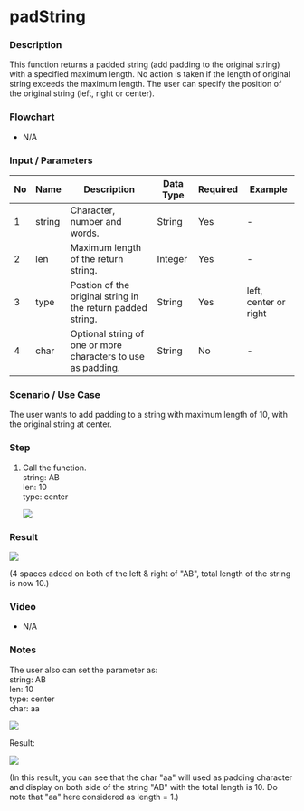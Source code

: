 # padString

### Description

This function returns a padded string (add padding to the original string) with a specified maximum length. No action is taken if the length of original string exceeds the maximum length. The user can specify the position of the original string (left, right or center).

### Flowchart

- N/A 

### Input / Parameters

| No | Name | Description | Data Type | Required | Example | 
| ------ | ------ | ------ |------ | ------ | ------ |
| 1 | string | Character, number and words. | String | Yes| - |
| 2 | len | Maximum length of the return string.  | Integer  | Yes | - |
| 3 | type | Postion of the original string in the return padded string. | String  | Yes | left, center or right |
| 4 | char | Optional string of one or more characters to use as padding. | String | No | - |

### Scenario / Use Case

The user wants to add padding to a string with maximum length of 10, with the original string at center.
</br>

### Step

1. Call the function.<br/>
    string: AB<br />
    len: 10<br />
    type: center<br />
        
   ![](../../../../document/function/String/padString/padString-step-1.png?raw=true)

### Result

 ![](../../../../document/function/String/padString/padString-result-1.png?raw=true)
 
 (4 spaces added on both of the left & right of "AB", total length of the string is now 10.)

### Video

- N/A

<!--[![Video](http://i.imgur.com/Ot5DWAW.png)](https://youtu.be/StTqXEQ2l-Y?t=35s)-->

### Notes

 The user also can set the parameter as:<br/>
 string: AB<br>
 len: 10<br />
 type: center<br />
 char: aa<br />
    
  ![](../../../../document/function/String/padString/padString-step-2.png?raw=true)
 
 
 Result:
 
  ![](../../../../document/function/String/padString/padString-result-2.png?raw=true)
  
  (In this result, you can see that the char "aa" will used as padding character and display on both side of the string "AB" with the total length is 10. Do note that "aa" here considered as length = 1.)